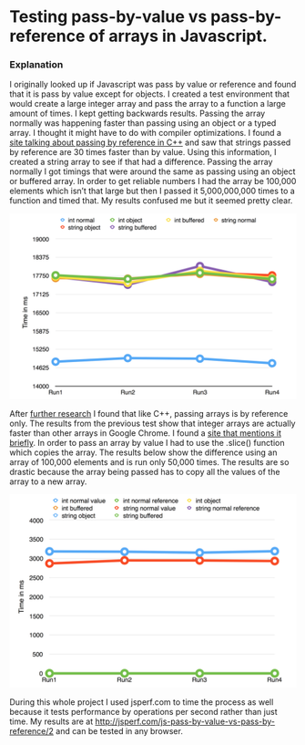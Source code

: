 # Testing pass-by-value vs pass-by-reference of arrays in Javascript.

### Explanation
I originally looked up if Javascript was pass by value or reference and found that it is pass by value except for objects. I created a test environment that would create a large integer array and pass the array to a function a large amount of times. I kept getting backwards results. Passing the array normally was happening faster than passing using an object or a typed array. I thought it might have to do with compiler optimizations. I found a [site talking about passing by reference in C++](http://www.tantalon.com/pete/cppopt/asyougo.htm#PassClassParametersByReference) and saw that strings passed by reference are 30 times faster than by value. Using this information, I created a string array to see if that had a difference. Passing the array normally I got timings that were around the same as passing using an object or buffered array. In order to get reliable numbers I had the array be 100,000 elements which isn’t that large but then I passed it 5,000,000,000 times to a function and timed that. My results confused me but it seemed pretty clear.

![timing using pass-by-reference](/timing_pass_by_reference.png)

After [further research](http://www.hunlock.com/blogs/Mastering_Javascript_Arrays#quickIDX5) I found that like C++, passing arrays is by reference only. The results from the previous test show that integer arrays are actually faster than other arrays in Google Chrome. I found a [site that mentions it briefly](http://www.html5rocks.com/en/tutorials/speed/v8/). In order to pass an array by value I had to use the .slice() function which copies the array. The results below show the difference using an array of 100,000 elements and is run only 50,000 times. The results are so drastic because the array being passed has to copy all the values of the array to a new array.

![timing pass-by-value](/timing_pass_by_value.png)

During this whole project I used jsperf.com to time the process as well because it tests performance by operations per second rather than just time. My results are at http://jsperf.com/js-pass-by-value-vs-pass-by-reference/2 and can be tested in any browser.
